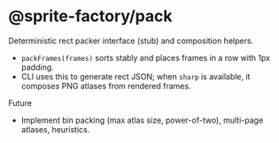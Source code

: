 # @sprite-factory/pack

Deterministic rect packer interface (stub) and composition helpers.

- `packFrames(frames)` sorts stably and places frames in a row with 1px padding.
- CLI uses this to generate rect JSON; when `sharp` is available, it composes PNG atlases from rendered frames.

Future

- Implement bin packing (max atlas size, power-of-two), multi-page atlases, heuristics.
